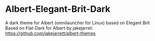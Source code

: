 # Albert-Elegant-Brit-Dark
A dark theme for Albert (omnilauncher for Linux) based on Elegant Brit
Based on Flat-Dark for Albert by jakejarret: https://github.com/jakejarrett/albert-themes
